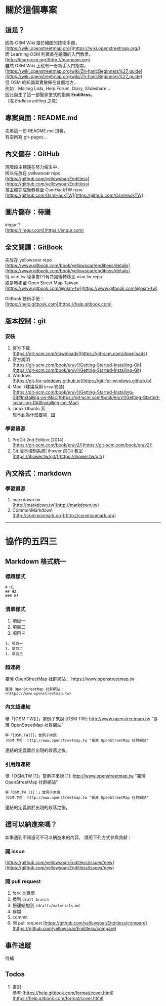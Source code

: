 # 關於這個專案
## 這是？
因為 OSM Wiki 屬於繪圖的技術手冊，  
[https://wiki.openstreetmap.org/](https://wiki.openstreetmap.org/)  
而 Learning OSM 則著重在繪圖的入門教學，  
[http://learnosm.org](http://learnosm.org)  
雖然 OSM Wiki 上也有一份新手入門指南，  
[https://wiki.openstreetmap.org/wiki/Zh-hant:Beginners%27_guide](https://wiki.openstreetmap.org/wiki/Zh-hant:Beginners%27_guide)  
但 OSM 的知識其實散佈在各個地方，  
例如：Mailing Lists, Help Forum, Diary, Slideshare...  
因此誕生了這一部聖家堂式的指南 **Enditless**。  
（取 *Endless editing* 之意）  

## 專案頁面：README.md
先用這一份 README.md 頂著，  
有空再寫 gh-pages...  

## 內文儲存：GitHub
現階段主體還在努力催生中，  
所以先放在 yellowsoar repo  
[https://github.com/yellowsoar/Enditless](https://github.com/yellowsoar/Enditless)  
當主體完成後轉移至 OsmHackTW repo  
[https://github.com/OsmHackTW](https://github.com/OsmHackTW)  

## 圖片儲存：待議  
imgur？  
[https://imgur.com](https://imgur.com)  

## 全文閱讀：GitBook
先放在 yellowsoar repo  
[https://www.gitbook.com/book/yellowsoar/enditless/details](https://www.gitbook.com/book/yellowsoar/enditless/details)  
待 osm.tw 理事會(?)有共識後轉移至 osm.tw repo  
或是轉移至 Open Street Map Taiwan  
[https://www.gitbook.com/@osm-tw](https://www.gitbook.com/@osm-tw)  

GitBook 技術手冊：  
[https://help.gitbook.com](https://help.gitbook.com)  

## 版本控制：git
### 安裝
1. 官方下載  
[https://git-scm.com/downloads](https://git-scm.com/downloads)
1. 官方說明  
[https://git-scm.com/book/en/v1/Getting-Started-Installing-Git](https://git-scm.com/book/en/v1/Getting-Started-Installing-Git)
1. Windows  
[https://git-for-windows.github.io](https://git-for-windows.github.io)
1. Mac（建議採用 `brew` 安裝)  
[https://git-scm.com/book/en/v1/Getting-Started-Installing-Git#Installing-on-Mac](https://git-scm.com/book/en/v1/Getting-Started-Installing-Git#Installing-on-Mac)  
1. Linux Ubuntu 系  
想不到為什麼要寫...囧  

### 學習資源
1. ProGit 2nd Edition (2014)  
[https://git-scm.com/book/en/v2/](https://git-scm.com/book/en/v2/)  
1. Git 版本控制系統| ihower 的Git 教室  
[https://ihower.tw/git/](https://ihower.tw/git/)  

## 內文格式：markdown
### 學習資源
1. markdown.tw  
[http://markdown.tw](http://markdown.tw)  
1. CommonMarkdown  
[http://commonmark.org](http://commonmark.org)  

---

# 協作的五四三
## Markdown 格式統一
### 標題樣式
```
# H1
## H2
### H3
```
### 清單樣式
1. 項目一
1. 項目二
1. 項目三

```
1. 項目一
1. 項目二
1. 項目三
```

### 超連結
臺灣 OpenStreetMap 社群網站：
<https://www.openstreetmap.tw>

```
臺灣 OpenStreetMap 社群網站：
<https://www.openstreetmap.tw>
```

### 內文超連結
舉「[OSM.TW][]」當例子來說
[OSM.TW]: http://www.openstreetmap.tw "臺灣 OpenStreetMap 社群網站"

```
舉「[OSM.TW][]」當例子來說
[OSM.TW]: http://www.openstreetmap.tw "臺灣 OpenStreetMap 社群網站"
```
連結的定義置於出現的段落之後。

### 引用超連結
舉「OSM.TW [1]」當例子來說
[1]: http://www.openstreetmap.tw "臺灣 OpenStreetMap 社群網站"

```
舉「OSM.TW [1]：」當例子來說
[OSM.TW]: http://www.openstreetmap.tw "臺灣 OpenStreetMap 社群網站"
```
連結的定義置於出現的段落之後。

## 這可以納進來嗎？
如果遇到不知道可不可以納進來的內容，
請用下列方式參與貢獻：
### 開 issue
[https://github.com/yellowsoar/Enditless/issues/new](https://github.com/yellowsoar/Enditless/issues/new)    

### 開 pull request
1. fork 本專案  
1. 換到 `draft branch`  
1. 把連結加到 `/drafts/materials.md`  
1. 存檔  
1. commit  
1. 開 pull request   [https://github.com/yellowsoar/Enditless/compare](https://github.com/yellowsoar/Enditless/compare)  

## 事件追蹤
待補

## Todos
1. 書封  
參考:[https://help.gitbook.com/format/cover.html](https://help.gitbook.com/format/cover.html)  
